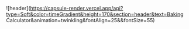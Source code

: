 ![header](https://capsule-render.vercel.app/api?type=Soft&color=timeGradient&height=170&section=header&text=Baking Calculator&animation=twinkling&fontAlign=25&&fontSize=55)